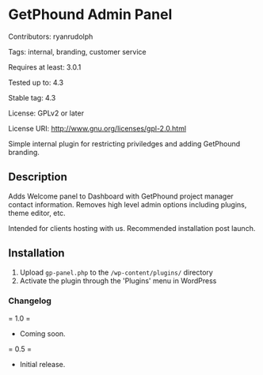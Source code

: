 # GetPhound Admin Panel
Contributors: ryanrudolph

Tags: internal, branding, customer service

Requires at least: 3.0.1

Tested up to: 4.3

Stable tag: 4.3

License: GPLv2 or later

License URI: http://www.gnu.org/licenses/gpl-2.0.html

Simple internal plugin for restricting priviledges and adding GetPhound branding.

## Description

Adds Welcome panel to Dashboard with GetPhound project manager contact information. Removes high level admin options including plugins, theme editor, etc.

Intended for clients hosting with us. Recommended installation post launch.

## Installation

1. Upload `gp-panel.php` to the `/wp-content/plugins/` directory
2. Activate the plugin through the 'Plugins' menu in WordPress

### Changelog

= 1.0 =
* Coming soon.

= 0.5 =
* Initial release.
